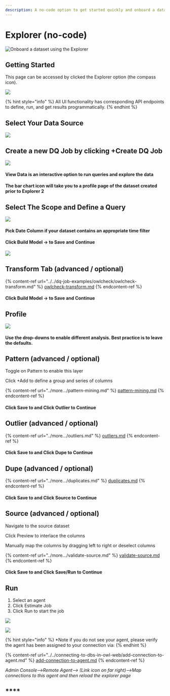 ```yaml
---
description: A no-code option to get started quickly and onboard a dataset.
---
```


# Explorer (no-code)

![Onboard a dataset using the Explorer](../../.gitbook/assets/explorer\_create.gif)

## Getting Started

This page can be accessed by clicked the Explorer option (the compass icon).

![](<../../.gitbook/assets/image (87) (1).png>)

{% hint style="info" %}
All UI functionality has corresponding API endpoints to define, run, and get results programmatically.
{% endhint %}

## Select Your Data Source

![](<../../.gitbook/assets/image (89) (1) (1).png>)

## Create a new DQ Job by clicking +Create DQ Job

![](<../../.gitbook/assets/image (92) (1).png>)

#### **View Data is an interactive option to run queries and explore the data**

#### The bar chart icon will take you to a profile page of the dataset created prior to Explorer 2&#x20;

## Select The Scope and Define a Query

![](<../../.gitbook/assets/image (98) (1).png>)

#### Pick Date Column if your dataset contains an appropriate time filter&#x20;

#### Click Build Model -> to Save and Continue&#x20;

![](<../../.gitbook/assets/image (99) (1) (1).png>)

## Transform Tab (advanced / optional)

{% content-ref url="../../dq-job-examples/owlcheck/owlcheck-transform.md" %}
[owlcheck-transform.md](../../dq-job-examples/owlcheck/owlcheck-transform.md)
{% endcontent-ref %}

#### Click Build Model -> to Save and Continue&#x20;

## Profile

![](<../../.gitbook/assets/image (88).png>)

#### Use the drop-downs to enable different analysis. Best practice is to leave the defaults.

## Pattern (advanced / optional)

Toggle on Pattern to enable this layer

Click +Add to define a group and series of columns&#x20;

{% content-ref url="../more.../pattern-mining.md" %}
[pattern-mining.md](../more.../pattern-mining.md)
{% endcontent-ref %}

#### Click Save to and Click Outlier to Continue&#x20;

## Outlier (advanced / optional)

{% content-ref url="../more.../outliers.md" %}
[outliers.md](../more.../outliers.md)
{% endcontent-ref %}

#### Click Save to and Click Dupe to Continue&#x20;

## Dupe (advanced / optional)

{% content-ref url="../more.../duplicates.md" %}
[duplicates.md](../more.../duplicates.md)
{% endcontent-ref %}

#### Click Save to and Click Source to Continue&#x20;

## Source (advanced / optional)

Navigate to the source dataset

Click Preview to interlace the columns

Manually map the columns by dragging left to right or deselect columns&#x20;

{% content-ref url="../more.../validate-source.md" %}
[validate-source.md](../more.../validate-source.md)
{% endcontent-ref %}

#### Click Save to and Click Save/Run to Continue&#x20;

## Run

1. Select an agent
2. Click Estimate Job
3. Click Run to start the job

![](<../../.gitbook/assets/image (90) (1) (1) (1).png>)

![](<../../.gitbook/assets/image (100) (1) (1).png>)

{% hint style="info" %}
\*Note if you do not see your agent, please verify the agent has been assigned to your connection via:
{% endhint %}

{% content-ref url="../../connecting-to-dbs-in-owl-web/add-connection-to-agent.md" %}
[add-connection-to-agent.md](../../connecting-to-dbs-in-owl-web/add-connection-to-agent.md)
{% endcontent-ref %}

_Admin Console-->Remote Agent--> (Link icon on far right)-->Map connections to this agent and then reload the explorer page_

## ****
